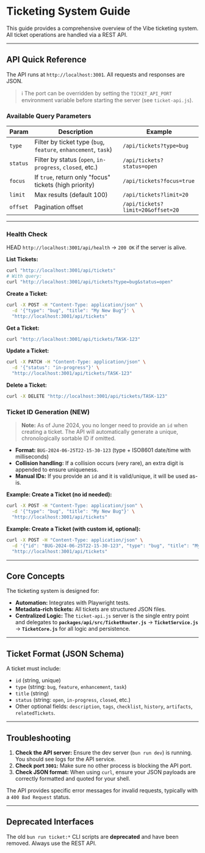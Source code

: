 # Ticketing System Guide

This guide provides a comprehensive overview of the Vibe ticketing system. All ticket operations are handled via a REST API.

---

## API Quick Reference

The API runs at `http://localhost:3001`. All requests and responses are JSON.

> ℹ️  The port can be overridden by setting the `TICKET_API_PORT` environment variable before starting the server (see `ticket-api.js`).

### Available Query Parameters

| Param   | Description | Example |
|---------|-------------|---------|
| `type`  | Filter by ticket type (`bug`, `feature`, `enhancement`, `task`) | `/api/tickets?type=bug` |
| `status`| Filter by status (`open`, `in-progress`, `closed`, etc.) | `/api/tickets?status=open` |
| `focus` | If `true`, return only "focus" tickets (high priority) | `/api/tickets?focus=true` |
| `limit` | Max results (default 100) | `/api/tickets?limit=20` |
| `offset`| Pagination offset | `/api/tickets?limit=20&offset=20` |

---

### Health Check

HEAD `http://localhost:3001/api/health` → `200 OK` if the server is alive.

**List Tickets:**
```sh
curl "http://localhost:3001/api/tickets"
# With query:
curl "http://localhost:3001/api/tickets?type=bug&status=open"
```

**Create a Ticket:**
```sh
curl -X POST -H "Content-Type: application/json" \
  -d '{"type": "bug", "title": "My New Bug"}' \
  "http://localhost:3001/api/tickets"
```

**Get a Ticket:**
```sh
curl "http://localhost:3001/api/tickets/TASK-123"
```

**Update a Ticket:**
```sh
curl -X PATCH -H "Content-Type: application/json" \
  -d '{"status": "in-progress"}' \
  "http://localhost:3001/api/tickets/TASK-123"
```

**Delete a Ticket:**
```sh
curl -X DELETE "http://localhost:3001/api/tickets/TASK-123"
```

### Ticket ID Generation (NEW)

> **Note:** As of June 2024, you no longer need to provide an `id` when creating a ticket. The API will automatically generate a unique, chronologically sortable ID if omitted.

- **Format:** `BUG-2024-06-25T22-15-30-123` (type + ISO8601 date/time with milliseconds)
- **Collision handling:** If a collision occurs (very rare), an extra digit is appended to ensure uniqueness.
- **Manual IDs:** If you provide an `id` and it is valid/unique, it will be used as-is.

**Example: Create a Ticket (no id needed):**
```sh
curl -X POST -H "Content-Type: application/json" \
  -d '{"type": "bug", "title": "My New Bug"}' \
  "http://localhost:3001/api/tickets"
```

**Example: Create a Ticket (with custom id, optional):**
```sh
curl -X POST -H "Content-Type: application/json" \
  -d '{"id": "BUG-2024-06-25T22-15-30-123", "type": "bug", "title": "My New Bug"}' \
  "http://localhost:3001/api/tickets"
```

---

## Core Concepts

The ticketing system is designed for:
- **Automation:** Integrates with Playwright tests.
- **Metadata-rich tickets:** All tickets are structured JSON files.
- **Centralized Logic:** The `ticket-api.js` server is the single entry point and delegates to **`packages/api/src/TicketRouter.js`** → **`TicketService.js`** → **`TicketCore.js`** for all logic and persistence.

---

## Ticket Format (JSON Schema)

A ticket must include:
- `id` (string, unique)
- `type` (string: `bug`, `feature`, `enhancement`, `task`)
- `title` (string)
- `status` (string: `open`, `in-progress`, `closed`, etc.)
- Other optional fields: `description`, `tags`, `checklist`, `history`, `artifacts`, `relatedTickets`.

---

## Troubleshooting

1.  **Check the API server:** Ensure the dev server (`bun run dev`) is running. You should see logs for the API service.
2.  **Check port `3001`:** Make sure no other process is blocking the API port.
3.  **Check JSON format:** When using `curl`, ensure your JSON payloads are correctly formatted and quoted for your shell.

The API provides specific error messages for invalid requests, typically with a `400 Bad Request` status.

---
## Deprecated Interfaces

The old `bun run ticket:*` CLI scripts are **deprecated** and have been removed. Always use the REST API.
